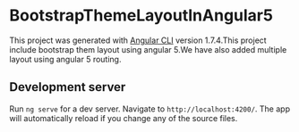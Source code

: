 # BootstrapThemeLayoutInAngular5

This project was generated with [Angular CLI](https://github.com/angular/angular-cli) version 1.7.4.This project include bootstrap them layout using angular 5.We have also added multiple layout using angular 5 routing.

## Development server

Run `ng serve` for a dev server. Navigate to `http://localhost:4200/`. The app will automatically reload if you change any of the source files.